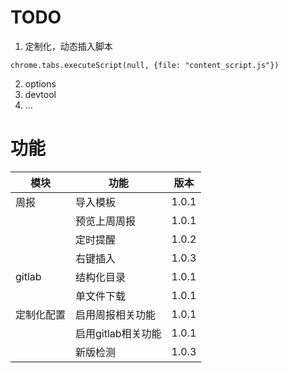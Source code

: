 # TODO

1. 定制化，动态插入脚本

```
chrome.tabs.executeScript(null, {file: "content_script.js"})
```

2. options
3. devtool
4. ...



# 功能

| 模块        | 功能                | 版本  |
| ---------- | ------------------ | ----- |
| 周报        | 导入模板            | 1.0.1 |
|            | 预览上周周报         | 1.0.1 |
|            | 定时提醒             | 1.0.2 |
|            | 右键插入             | 1.0.3 |
| gitlab     | 结构化目录           | 1.0.1 |
|            | 单文件下载           | 1.0.1 |
|定制化配置    | 启用周报相关功能      | 1.0.1 |
|            | 启用gitlab相关功能   | 1.0.1 |
|            | 新版检测             | 1.0.3 |



